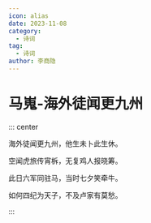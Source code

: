 ```yaml
---
icon: alias
date: 2023-11-08
category:
  - 诗词
tag:
  - 诗词
author: 李商隐
---
```


# 马嵬-海外徒闻更九州

<!-- more -->



::: center

海外徒闻更九州，他生未卜此生休。

空闻虎旅传宵柝，无复鸡人报晓筹。

此日六军同驻马，当时七夕笑牵牛。

如何四纪为天子，不及卢家有莫愁。

:::

